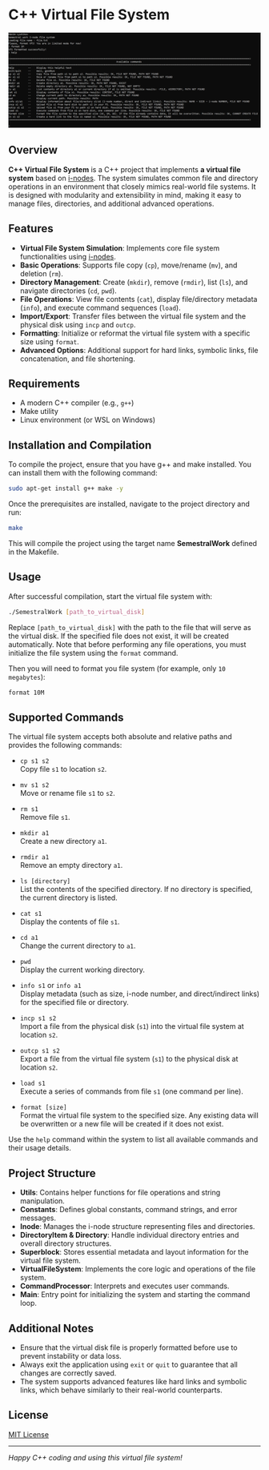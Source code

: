 # C++ Virtual File System

![How it looks like](main.png)

## Overview
**C++ Virtual File System** is a C++ project that implements **a virtual file system** based on [i-nodes](https://en.wikipedia.org/wiki/Inode). The system simulates common file and directory operations in an environment that closely mimics real-world file systems. It is designed with modularity and extensibility in mind, making it easy to manage files, directories, and additional advanced operations.

## Features
- **Virtual File System Simulation**: Implements core file system functionalities using [i-nodes](https://en.wikipedia.org/wiki/Inode).
- **Basic Operations**: Supports file copy (`cp`), move/rename (`mv`), and deletion (`rm`).
- **Directory Management**: Create (`mkdir`), remove (`rmdir`), list (`ls`), and navigate directories (`cd`, `pwd`).
- **File Operations**: View file contents (`cat`), display file/directory metadata (`info`), and execute command sequences (`load`).
- **Import/Export**: Transfer files between the virtual file system and the physical disk using `incp` and `outcp`.
- **Formatting**: Initialize or reformat the virtual file system with a specific size using `format`.
- **Advanced Options**: Additional support for hard links, symbolic links, file concatenation, and file shortening.

## Requirements
- A modern C++ compiler (e.g., `g++`)
- Make utility
- Linux environment (or WSL on Windows)

## Installation and Compilation
To compile the project, ensure that you have g++ and make installed. You can install them with the following command:

```bash
sudo apt-get install g++ make -y
```

Once the prerequisites are installed, navigate to the project directory and run:

```bash
make
```

This will compile the project using the target name **SemestralWork** defined in the Makefile.

## Usage
After successful compilation, start the virtual file system with:

```bash
./SemestralWork [path_to_virtual_disk]
```

Replace `[path_to_virtual_disk]` with the path to the file that will serve as the virtual disk. If the specified file does not exist, it will be created automatically. Note that before performing any file operations, you must initialize the file system using the `format` command.

Then you will need to format you file system (for example, only `10 megabytes`):

```bash
format 10M
```

## Supported Commands
The virtual file system accepts both absolute and relative paths and provides the following commands:

- `cp s1 s2`  
  Copy file `s1` to location `s2`.

- `mv s1 s2`  
  Move or rename file `s1` to `s2`.

- `rm s1`  
  Remove file `s1`.

- `mkdir a1`  
  Create a new directory `a1`.

- `rmdir a1`  
  Remove an empty directory `a1`.

- `ls [directory]`  
  List the contents of the specified directory. If no directory is specified, the current directory is listed.

- `cat s1`  
  Display the contents of file `s1`.

- `cd a1`  
  Change the current directory to `a1`.

- `pwd`  
  Display the current working directory.

- `info s1` or `info a1`  
  Display metadata (such as size, i-node number, and direct/indirect links) for the specified file or directory.

- `incp s1 s2`  
  Import a file from the physical disk (`s1`) into the virtual file system at location `s2`.

- `outcp s1 s2`  
  Export a file from the virtual file system (`s1`) to the physical disk at location `s2`.

- `load s1`  
  Execute a series of commands from file `s1` (one command per line).

- `format [size]`  
  Format the virtual file system to the specified size. Any existing data will be overwritten or a new file will be created if it does not exist.

Use the `help` command within the system to list all available commands and their usage details.

## Project Structure
- **Utils**: Contains helper functions for file operations and string manipulation.
- **Constants**: Defines global constants, command strings, and error messages.
- **Inode**: Manages the i-node structure representing files and directories.
- **DirectoryItem & Directory**: Handle individual directory entries and overall directory structures.
- **Superblock**: Stores essential metadata and layout information for the virtual file system.
- **VirtualFileSystem**: Implements the core logic and operations of the file system.
- **CommandProcessor**: Interprets and executes user commands.
- **Main**: Entry point for initializing the system and starting the command loop.

## Additional Notes
- Ensure that the virtual disk file is properly formatted before use to prevent instability or data loss.
- Always exit the application using `exit` or `quit` to guarantee that all changes are correctly saved.
- The system supports advanced features like hard links and symbolic links, which behave similarly to their real-world counterparts.

## License

[MIT License](LICENSE)

---

*Happy C++ coding and using this virtual file system!*
